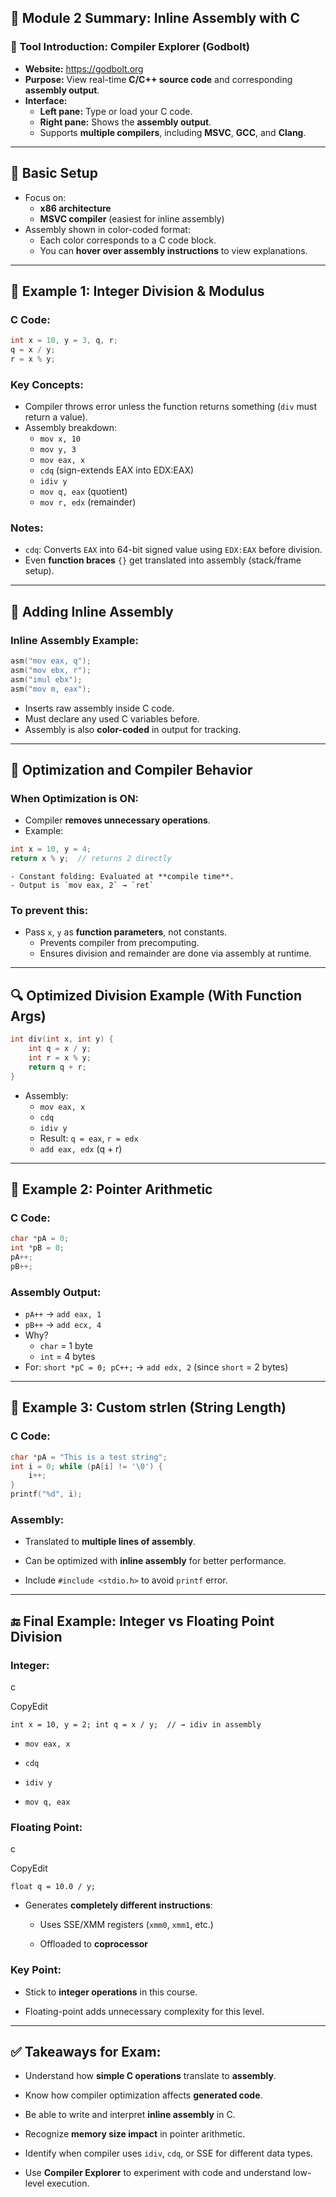 ## 🧠 Module 2 Summary: Inline Assembly with C

### 🔧 Tool Introduction: **Compiler Explorer (Godbolt)**

- **Website:** https://godbolt.org
- **Purpose:** View real-time **C/C++ source code** and corresponding **assembly output**.
- **Interface:**
    - **Left pane:** Type or load your C code.
    - **Right pane:** Shows the **assembly output**.
    - Supports **multiple compilers**, including **MSVC**, **GCC**, and **Clang**.

---

## 🧱 Basic Setup

- Focus on:
    - **x86 architecture**
    - **MSVC compiler** (easiest for inline assembly)
- Assembly shown in color-coded format:
    - Each color corresponds to a C code block.
    - You can **hover over assembly instructions** to view explanations.

---

## 🧪 Example 1: Integer Division & Modulus

### C Code:

```c
int x = 10, y = 3, q, r; 
q = x / y; 
r = x % y;
```

### Key Concepts:

- Compiler throws error unless the function returns something (`div` must return a value).
- Assembly breakdown:
    - `mov x, 10`
    - `mov y, 3`
    - `mov eax, x`
    - `cdq` (sign-extends EAX into EDX:EAX)
    - `idiv y`
    - `mov q, eax` (quotient)
    - `mov r, edx` (remainder)

### Notes:

- `cdq`: Converts `EAX` into 64-bit signed value using `EDX:EAX` before division.
- Even **function braces** `{}` get translated into assembly (stack/frame setup).

---

## 🔧 Adding Inline Assembly

### Inline Assembly Example:

```c
asm("mov eax, q"); 
asm("mov ebx, r"); 
asm("imul ebx"); 
asm("mov m, eax");
```

- Inserts raw assembly inside C code.
- Must declare any used C variables before.
- Assembly is also **color-coded** in output for tracking.

---

## 🧠 Optimization and Compiler Behavior

### When **Optimization is ON:**

- Compiler **removes unnecessary operations**.
- Example:
```c
int x = 10, y = 4; 
return x % y;  // returns 2 directly
```
    - Constant folding: Evaluated at **compile time**.
    - Output is `mov eax, 2` → `ret`

### To prevent this:

- Pass `x`, `y` as **function parameters**, not constants.
    - Prevents compiler from precomputing.
    - Ensures division and remainder are done via assembly at runtime.

---

## 🔍 Optimized Division Example (With Function Args)

```c
int div(int x, int y) {     
	int q = x / y;     
	int r = x % y;     
	return q + r; 
}
```

- Assembly:
    - `mov eax, x`
    - `cdq`
    - `idiv y`
    - Result: `q = eax`, `r = edx`
    - `add eax, edx` (q + r)

---

## 🧪 Example 2: Pointer Arithmetic

### C Code:

```c
char *pA = 0; 
int *pB = 0; 
pA++; 
pB++;
```

### Assembly Output:

- `pA++` → `add eax, 1`
- `pB++` → `add ecx, 4`
- Why?
    - `char` = 1 byte
    - `int` = 4 bytes
- For:
    `short *pC = 0; pC++;`
    → `add edx, 2` (since `short` = 2 bytes)

---

## 🧪 Example 3: Custom strlen (String Length)

### C Code:

```c
char *pA = "This is a test string"; 
int i = 0; while (pA[i] != '\0') {    
	i++; 
} 
printf("%d", i);

```
### Assembly:

- Translated to **multiple lines of assembly**.
    
- Can be optimized with **inline assembly** for better performance.
    
- Include `#include <stdio.h>` to avoid `printf` error.
    

---

## 🔚 Final Example: Integer vs Floating Point Division

### Integer:

c

CopyEdit

`int x = 10, y = 2; int q = x / y;  // → idiv in assembly`

- `mov eax, x`
    
- `cdq`
    
- `idiv y`
    
- `mov q, eax`
    

### Floating Point:

c

CopyEdit

`float q = 10.0 / y;`

- Generates **completely different instructions**:
    
    - Uses SSE/XMM registers (`xmm0`, `xmm1`, etc.)
        
    - Offloaded to **coprocessor**
        

### Key Point:

- Stick to **integer operations** in this course.
    
- Floating-point adds unnecessary complexity for this level.
    

---

## ✅ Takeaways for Exam:

- Understand how **simple C operations** translate to **assembly**.
    
- Know how compiler optimization affects **generated code**.
    
- Be able to write and interpret **inline assembly** in C.
    
- Recognize **memory size impact** in pointer arithmetic.
    
- Identify when compiler uses `idiv`, `cdq`, or SSE for different data types.
    
- Use **Compiler Explorer** to experiment with code and understand low-level execution.